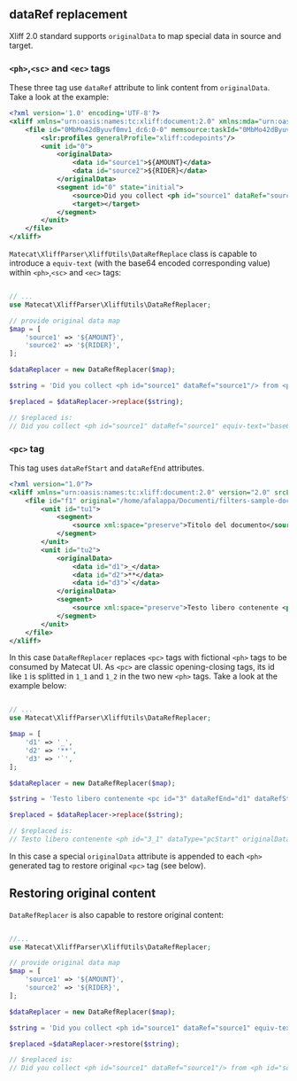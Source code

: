 ## dataRef replacement

Xliff 2.0 standard supports `originalData` to map special data in source and target.

### `<ph>`,`<sc>` and `<ec>` tags

These three tag use `dataRef` attribute to link content from `originalData`. Take a look at the example:

```xml
<?xml version='1.0' encoding='UTF-8'?>
<xliff xmlns="urn:oasis:names:tc:xliff:document:2.0" xmlns:mda="urn:oasis:names:tc:xliff:metadata:2.0" xmlns:slr="urn:oasis:names:tc:xliff:sizerestriction:2.0" xmlns:memsource="http://www.memsource.com/xliff2.0/1.0" version="2.0" memsource:wfLevel="1" srcLang="en-us" trgLang="bn-bd">
    <file id="0MbMo42dByuvf0mv1_dc6:0-0" memsource:taskId="0MbMo42dByuvf0mv1_dc6" canResegment="no" original="7cf155ce-rtapi.xml">
        <slr:profiles generalProfile="xliff:codepoints"/>
        <unit id="0">
            <originalData>
                <data id="source1">${AMOUNT}</data>
                <data id="source2">${RIDER}</data>
            </originalData>
            <segment id="0" state="initial">
                <source>Did you collect <ph id="source1" dataRef="source1"/> from <ph id="source2" dataRef="source2"/>?</source>
                <target></target>
            </segment>
        </unit>
    </file>
</xliff>
```

`Matecat\XliffParser\XliffUtils\DataRefReplace` class is capable to introduce a `equiv-text` (with the base64 encoded corresponding value) within `<ph>`,`<sc>` and `<ec>` tags:

```php

// ...
use Matecat\XliffParser\XliffUtils\DataRefReplacer;

// provide original data map
$map = [
    'source1' => '${AMOUNT}',
    'source2' => '${RIDER}',
];

$dataReplacer = new DataRefReplacer($map);

$string = 'Did you collect <ph id="source1" dataRef="source1"/> from <ph id="source2" dataRef="source2"/>?';

$replaced = $dataReplacer->replace($string);

// $replaced is:
// Did you collect <ph id="source1" dataRef="source1" equiv-text="base64:JHtBTU9VTlR9"/> from <ph id="source2" dataRef="source2" equiv-text="base64:JHtSSURFUn0="/>?

```

### `<pc>` tag

This tag uses `dataRefStart` and `dataRefEnd` attributes.

```xml
<?xml version="1.0"?>
<xliff xmlns="urn:oasis:names:tc:xliff:document:2.0" version="2.0" srcLang="en-US" trgLang="it-IT" xmlns:its="http://www.w3.org/2005/11/its" xmlns:itsxlf="http://www.w3.org/ns/its-xliff/" its:version="2.0">
    <file id="f1" original="/home/afalappa/Documenti/filters-sample-docs/markdown/prova.md">
        <unit id="tu1">
            <segment>
                <source xml:space="preserve">Titolo del documento</source>
            </segment>
        </unit>
        <unit id="tu2">
            <originalData>
                <data id="d1">_</data>
                <data id="d2">**</data>
                <data id="d3">`</data>
            </originalData>
            <segment>
                <source xml:space="preserve">Testo libero contenente <pc id="3" dataRefEnd="d1" dataRefStart="d1"><pc id="4" dataRefEnd="d2" dataRefStart="d2">grassetto + corsivo</pc></pc></source>
            </segment>
        </unit>
    </file>
</xliff>
```

In this case `DataRefReplacer` replaces `<pc>` tags with fictional `<ph>` tags to be consumed by Matecat UI. As `<pc>` are classic opening-closing tags, its id like `1` is splitted in `1_1` and
 `1_2` in the two new `<ph>` tags. Take a look at the example below:

```php

// ...
use Matecat\XliffParser\XliffUtils\DataRefReplacer;

$map = [
    'd1' => '_',
    'd2' => '**',
    'd3' => '`',
];

$dataReplacer = new DataRefReplacer($map);

$string = 'Testo libero contenente <pc id="3" dataRefEnd="d1" dataRefStart="d1"><pc id="4" dataRefEnd="d2" dataRefStart="d2">grassetto + corsivo</pc></pc>';

$replaced = $dataReplacer->replace($string);

// $replaced is:
// Testo libero contenente <ph id="3_1" dataType="pcStart" originalData="PHBjIGlkPSIzIiBkYXRhUmVmRW5kPSJkMSIgZGF0YVJlZlN0YXJ0PSJkMSI+" dataRef="d1" equiv-text="base64:Xw=="/><ph id="4_1" dataType="pcStart" originalData="PHBjIGlkPSI0IiBkYXRhUmVmRW5kPSJkMiIgZGF0YVJlZlN0YXJ0PSJkMiI+" dataRef="d2" equiv-text="base64:Kio="/>grassetto + corsivo<ph id="4_2" dataType="pcEnd" originalData="PC9wYz4=" dataRef="d2" equiv-text="base64:Kio="/><ph id="3_2" dataType="pcEnd" originalData="PC9wYz4=" dataRef="d1" equiv-text="base64:Xw=="/>

```

In this case a special `originalData` attribute is appended to each `<ph>` generated tag to restore original `<pc>` tag (see below).

## Restoring original content

`DataRefReplacer` is also capable to restore original content:

```php

//...
use Matecat\XliffParser\XliffUtils\DataRefReplacer;

// provide original data map
$map = [
    'source1' => '${AMOUNT}',
    'source2' => '${RIDER}',
];

$dataReplacer = new DataRefReplacer($map);

$string = 'Did you collect <ph id="source1" dataRef="source1" equiv-text="base64:JHtBTU9VTlR9"/> from <ph id="source2" dataRef="source2" equiv-text="base64:JHtSSURFUn0="/>?';

$replaced =$dataReplacer->restore($string);

// $replaced is:
// Did you collect <ph id="source1" dataRef="source1"/> from <ph id="source2" dataRef="source2"/>?

```
